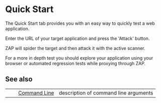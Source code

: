 # Quick Start #

The Quick Start tab provides you with an easy way to quickly test a web application.

Enter the URL of your target application and press the 'Attack' button.

ZAP will spider the target and then attack it with the active scanner.

For a more in depth test you should explore your application using your browser or automated regression tests while proxying through ZAP.

## See also ##

<table> 
 <tbody>
  <tr>
   <td>&nbsp;&nbsp;&nbsp;&nbsp;</td>
   <td> <a href="HelpAddonsQuickstartCmdline" rel="nofollow">Command Line</a></td>
   <td>description of command line arguments</td>
  </tr> 
 </tbody>
</table>